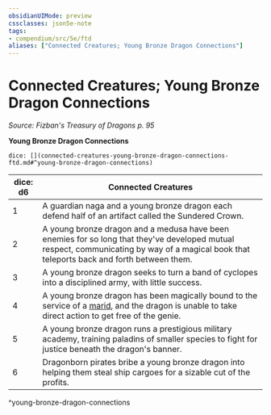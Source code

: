 ```yaml
---
obsidianUIMode: preview
cssclasses: json5e-note
tags:
- compendium/src/5e/ftd
aliases: ["Connected Creatures; Young Bronze Dragon Connections"]
---
```

# Connected Creatures; Young Bronze Dragon Connections
*Source: Fizban's Treasury of Dragons p. 95* 

**Young Bronze Dragon Connections**

`dice: [](connected-creatures-young-bronze-dragon-connections-ftd.md#^young-bronze-dragon-connections)`

| dice: d6 | Connected Creatures |
|----------|---------------------|
| 1 | A guardian naga and a young bronze dragon each defend half of an artifact called the Sundered Crown. |
| 2 | A young bronze dragon and a medusa have been enemies for so long that they've developed mutual respect, communicating by way of a magical book that teleports back and forth between them. |
| 3 | A young bronze dragon seeks to turn a band of cyclopes into a disciplined army, with little success. |
| 4 | A young bronze dragon has been magically bound to the service of a [marid](compendium/bestiary/elemental/marid.md), and the dragon is unable to take direct action to get free of the genie. |
| 5 | A young bronze dragon runs a prestigious military academy, training paladins of smaller species to fight for justice beneath the dragon's banner. |
| 6 | Dragonborn pirates bribe a young bronze dragon into helping them steal ship cargoes for a sizable cut of the profits. |
^young-bronze-dragon-connections